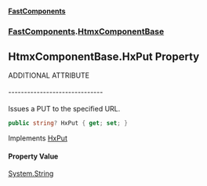 #### [FastComponents](FastComponents.md 'FastComponents')
### [FastComponents](FastComponents.md 'FastComponents').[HtmxComponentBase](FastComponents.HtmxComponentBase.md 'FastComponents.HtmxComponentBase')

## HtmxComponentBase.HxPut Property

ADDITIONAL ATTRIBUTE<br/>  
------------------------------<br/>  
Issues a PUT to the specified URL.

```csharp
public string? HxPut { get; set; }
```

Implements [HxPut](FastComponents.IHxAdditionalAttributes.HxPut.md 'FastComponents.IHxAdditionalAttributes.HxPut')

#### Property Value
[System.String](https://docs.microsoft.com/en-us/dotnet/api/System.String 'System.String')